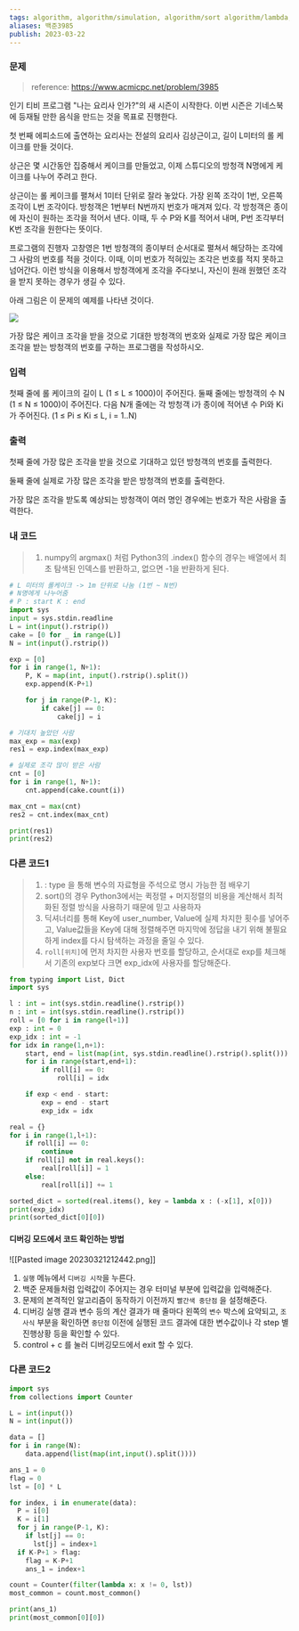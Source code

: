 ```yaml
---
tags: algorithm, algorithm/simulation, algorithm/sort algorithm/lambda, algorithm/implementation
aliases: 백준3985
publish: 2023-03-22
---
```


### 문제
> reference: https://www.acmicpc.net/problem/3985

인기 티비 프로그램 "나는 요리사 인가?"의 새 시즌이 시작한다. 이번 시즌은 기네스북에 등재될 만한 음식을 만드는 것을 목표로 진행한다.

첫 번째 에피소드에 출연하는 요리사는 전설의 요리사 김상근이고, 길이 L미터의 롤 케이크를 만들 것이다.

상근은 몇 시간동안 집중해서 케이크를 만들었고, 이제 스튜디오의 방청객 N명에게 케이크를 나누어 주려고 한다.

상근이는 롤 케이크를 펼쳐서 1미터 단위로 잘라 놓았다. 가장 왼쪽 조각이 1번, 오른쪽 조각이 L번 조각이다. 방청객은 1번부터 N번까지 번호가 매겨져 있다. 각 방청객은 종이에 자신이 원하는 조각을 적어서 낸다. 이때, 두 수 P와 K를 적어서 내며, P번 조각부터 K번 조각을 원한다는 뜻이다.

프로그램의 진행자 고창영은 1번 방청객의 종이부터 순서대로 펼쳐서 해당하는 조각에 그 사람의 번호를 적을 것이다. 이때, 이미 번호가 적혀있는 조각은 번호를 적지 못하고 넘어간다. 이런 방식을 이용해서 방청객에게 조각을 주다보니, 자신이 원래 원했던 조각을 받지 못하는 경우가 생길 수 있다.

아래 그림은 이 문제의 예제를 나타낸 것이다.

![](https://upload.acmicpc.net/6807aea1-d6c6-4ab4-9850-baf9d53859a1/-/preview/)

가장 많은 케이크 조각을 받을 것으로 기대한 방청객의 번호와 실제로 가장 많은 케이크 조각을 받는 방청객의 번호를 구하는 프로그램을 작성하시오.

### 입력

첫째 줄에 롤 케이크의 길이 L (1 ≤ L ≤ 1000)이 주어진다. 둘째 줄에는 방청객의 수 N (1 ≤ N ≤ 1000)이 주어진다. 다음 N개 줄에는 각 방청객 i가 종이에 적어낸 수 Pi와 Ki가 주어진다. (1 ≤ Pi ≤ Ki ≤ L, i = 1..N)

### 출력

첫째 줄에 가장 많은 조각을 받을 것으로 기대하고 있던 방청객의 번호를 출력한다.

둘째 줄에 실제로 가장 많은 조각을 받은 방청객의 번호를 출력한다.

가장 많은 조각을 받도록 예상되는 방청객이 여러 명인 경우에는 번호가 작은 사람을 출력한다.

### 내 코드
> 1. numpy의 argmax() 처럼 Python3의 .index() 함수의 경우는 배열에서 최초 탐색된 인덱스를 반환하고, 없으면 -1을 반환하게 된다.

```Python
# L 미터의 롤케이크 -> 1m 단위로 나눔 (1번 ~ N번)
# N명에게 나누어줌
# P : start K : end
import sys
input = sys.stdin.readline
L = int(input().rstrip())
cake = [0 for _ in range(L)]
N = int(input().rstrip())

exp = [0]
for i in range(1, N+1):
	P, K = map(int, input().rstrip().split())
	exp.append(K-P+1)

	for j in range(P-1, K):
		if cake[j] == 0:
			cake[j] = i

# 기대치 높았던 사람
max_exp = max(exp)
res1 = exp.index(max_exp)

# 실제로 조각 많이 받은 사람
cnt = [0]
for i in range(1, N+1):
	cnt.append(cake.count(i))

max_cnt = max(cnt)
res2 = cnt.index(max_cnt)

print(res1)
print(res2)
```

### 다른 코드1
> 1.  : type 을 통해 변수의 자료형을 주석으로 명시 가능한 점 배우기
> 2.  sort()의 경우 Python3에서는 퀵정렬 + 머지정렬의 비용을 계산해서 최적화된 정렬 방식을 사용하기 때문에 믿고 사용하자
> 3.  딕셔너리를 통해  Key에 user_number, Value에 실제 차지한 횟수를 넣어주고, Value값들을 Key에 대해 정렬해주면  마지막에 정답을 내기 위해 불필요하게 index를 다시 탐색하는 과정을 줄일 수 있다.
> 4.  `roll[위치]`에 먼저 차지한 사용자 번호를 할당하고, 
>      순서대로 exp를 체크해서 기존의 exp보다 크면 exp_idx에 사용자를 할당해준다.
```Python
from typing import List, Dict
import sys

l : int = int(sys.stdin.readline().rstrip())
n : int = int(sys.stdin.readline().rstrip())
roll = [0 for i in range(l+1)]
exp : int = 0
exp_idx : int = -1
for idx in range(1,n+1):
    start, end = list(map(int, sys.stdin.readline().rstrip().split()))
    for i in range(start,end+1):
        if roll[i] == 0:
            roll[i] = idx

    if exp < end - start:
        exp = end - start
        exp_idx = idx

real = {}
for i in range(1,l+1):
    if roll[i] == 0:
        continue
    if roll[i] not in real.keys():
        real[roll[i]] = 1
    else:
        real[roll[i]] += 1

sorted_dict = sorted(real.items(), key = lambda x : (-x[1], x[0]))
print(exp_idx)
print(sorted_dict[0][0])
```

#### 디버깅 모드에서 코드 확인하는 방법
![[Pasted image 20230321212442.png]]
1.  `실행` 메뉴에서 `디버깅 시작`을 누른다.
2.  백준 문제들처럼 입력값이 주어지는 경우 터미널 부분에 입력값을 입력해준다.
3. 문제의 본격적인 알고리즘이 동작하기 이전까지 `빨간색 중단점` 을 설정해준다.
4. 디버깅 실행 결과 변수 등의 계산 결과가 매 줄마다 왼쪽의 `변수` 박스에 요약되고, `조사식` 부분을 확인하면 `중단점` 이전에 실행된 코드 결과에 대한 변수값이나 각 step 별 진행상황 등을 확인할 수 있다.
5. control + c 를 눌러 디버깅모드에서 exit 할 수 있다.

### 다른 코드2
```Python
import sys
from collections import Counter

L = int(input())
N = int(input())

data = []
for i in range(N):
    data.append(list(map(int,input().split())))

ans_1 = 0
flag = 0
lst = [0] * L

for index, i in enumerate(data):
  P = i[0]
  K = i[1]
  for j in range(P-1, K):
    if lst[j] == 0:
      lst[j] = index+1
  if K-P+1 > flag:
    flag = K-P+1
    ans_1 = index+1

count = Counter(filter(lambda x: x != 0, lst))
most_common = count.most_common()

print(ans_1)
print(most_common[0][0])
```